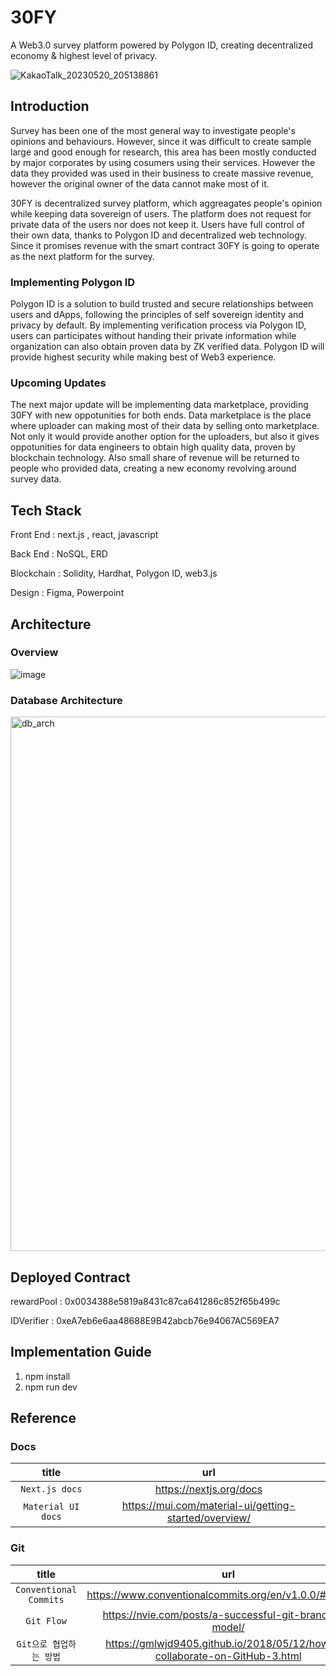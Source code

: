 # 30FY
A Web3.0 survey platform powered by Polygon ID, creating decentralized economy & highest level of privacy.

![KakaoTalk_20230520_205138861](https://github.com/Hi-Block/glitch-hack-2023/assets/86182583/50026817-5d6d-44a4-85ce-e417a668e344)

## Introduction

Survey has been one of the most general way to investigate people's opinions and behaviours. However, since it was difficult to create sample large and good enough for research, this area has been mostly conducted by major corporates by using cosumers using their services. However the data they provided was used in their business to create massive revenue, however the original owner of the data cannot make most of it.

30FY is decentralized survey platform, which aggreagates people's opinion while keeping data sovereign of users. The platform does not request for private data of the users nor does not keep it. Users have full control of their own data, thanks to Polygon ID and decentralized web technology. Since it promises revenue with the smart contract 30FY is going to operate as the next platform for the survey.   

### Implementing Polygon ID

Polygon ID is a solution to build trusted and secure relationships between users and dApps, following the principles of self sovereign identity and privacy by default. By implementing verification process via Polygon ID, users can participates without handing their private information while organization can also obtain proven data by ZK verified data. Polygon ID will provide highest security while making best of Web3 experience.

### Upcoming Updates

The next major update will be implementing data marketplace, providing 30FY with new oppotunities for both ends. Data marketplace is the place where uploader can making most of their data by selling onto marketplace. Not only it would provide another option for the uploaders, but also it gives oppotunities for data engineers to obtain high quality data, proven by blockchain technology. Also small share of revenue will be returned to people who provided data, creating a new economy revolving around survey data.


## Tech Stack
Front End : next.js , react, javascript

Back End : NoSQL, ERD

Blockchain : Solidity, Hardhat, Polygon ID, web3.js

Design : Figma, Powerpoint

## Architecture
### Overview
![image](https://github.com/Hi-Block/glitch-hack-2023/assets/86182583/09a82496-bfa5-4948-a6dd-dc7284aba93c)

### Database Architecture
<img width="855" alt="db_arch" src="https://github.com/Hi-Block/glitch-hack-2023/assets/86182583/dc25282a-7156-4bef-bc54-d806b94bf0d0">

## Deployed Contract

rewardPool : 0x0034388e5819a8431c87ca641286c852f65b499c

IDVerifier : 0xeA7eb6e6aa48688E9B42abcb76e94067AC569EA7

## Implementation Guide
1. npm install
2. npm run dev

## Reference
### Docs
| title | url | 
|:---:|:---:|
| `Next.js docs` | https://nextjs.org/docs |
| `Material UI docs` | https://mui.com/material-ui/getting-started/overview/ |

### Git
| title | url | 
|:---:|:---:|
| `Conventional Commits` | https://www.conventionalcommits.org/en/v1.0.0/#summary |
| `Git Flow` | https://nvie.com/posts/a-successful-git-branching-model/ |
| `Git으로 협업하는 방법` | https://gmlwjd9405.github.io/2018/05/12/how-to-collaborate-on-GitHub-3.html |
